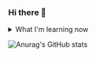 ### Hi there 👋
<!--
**Eechul/Eechul** is a ✨ _special_ ✨ repository because its `README.md` (this file) appears on your GitHub profile.

Here are some ideas to get you started:

- 🔭 I’m currently working on ...
- 🌱 I’m currently learning ...
- 👯 I’m looking to collaborate on ...
- 🤔 I’m looking for help with ...
- 💬 Ask me about ...
- 📫 How to reach me: ...
- 😄 Pronouns: ...
- ⚡ Fun fact: ...
-->
<details>
<summary>
  What I'm learning now
</summary>
   I'm getting ready (testing)
</details>

![Anurag's GitHub stats](https://github-readme-stats.vercel.app/api?username=Eechul&count_private=true&show_icons=true&theme=dark)
